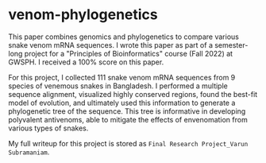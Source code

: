 # venom-phylogenetics
This paper combines genomics and phylogenetics to compare various snake venom mRNA sequences. I wrote this paper as part of a semester-long project for a "Principles of Bioinformatics" course (Fall 2022) at GWSPH. I received a 100% score on this paper.

For this project, I collected 111 snake venom mRNA sequences from 9 species of venemous snakes in Bangladesh. I performed a multiple sequence alignment, visualized highly conserved regions, found the best-fit model of evolution, and ultimately used this information to generate a phylogenetic tree of the sequence. This tree is informative in developing polyvalent antivenoms, able to mitigate the effects of envenomation from various types of snakes. 

My full writeup for this project is stored as `Final Research Project_Varun Subramaniam`.
